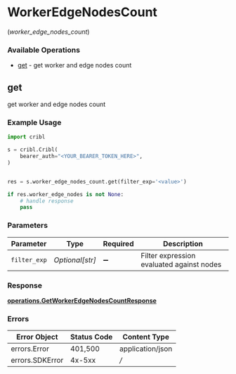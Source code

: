 # WorkerEdgeNodesCount
(*worker_edge_nodes_count*)

### Available Operations

* [get](#get) - get worker and edge nodes count

## get

get worker and edge nodes count

### Example Usage

```python
import cribl

s = cribl.Cribl(
    bearer_auth="<YOUR_BEARER_TOKEN_HERE>",
)


res = s.worker_edge_nodes_count.get(filter_exp='<value>')

if res.worker_edge_nodes is not None:
    # handle response
    pass

```

### Parameters

| Parameter                                 | Type                                      | Required                                  | Description                               |
| ----------------------------------------- | ----------------------------------------- | ----------------------------------------- | ----------------------------------------- |
| `filter_exp`                              | *Optional[str]*                           | :heavy_minus_sign:                        | Filter expression evaluated against nodes |


### Response

**[operations.GetWorkerEdgeNodesCountResponse](../../models/operations/getworkeredgenodescountresponse.md)**
### Errors

| Error Object     | Status Code      | Content Type     |
| ---------------- | ---------------- | ---------------- |
| errors.Error     | 401,500          | application/json |
| errors.SDKError  | 4x-5xx           | */*              |
